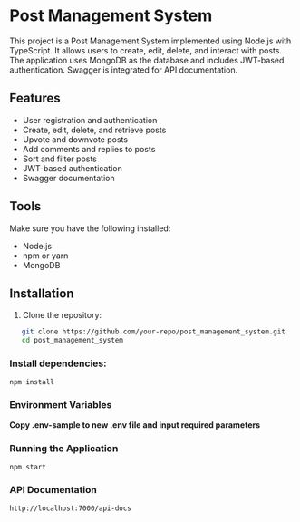 # Post Management System

This project is a Post Management System implemented using Node.js with TypeScript. It allows users to create, edit, delete, and interact with posts. The application uses MongoDB as the database and includes JWT-based authentication. Swagger is integrated for API documentation.

## Features

- User registration and authentication
- Create, edit, delete, and retrieve posts
- Upvote and downvote posts
- Add comments and replies to posts
- Sort and filter posts
- JWT-based authentication
- Swagger documentation

## Tools

Make sure you have the following installed:

- Node.js
- npm or yarn
- MongoDB

## Installation

1. Clone the repository:

```bash
   git clone https://github.com/your-repo/post_management_system.git
   cd post_management_system
```

### Install dependencies:

```npm install```

### Environment Variables

**Copy .env-sample to new .env file and input required parameters**

### Running the Application

```npm start```

### API Documentation

```http://localhost:7000/api-docs```